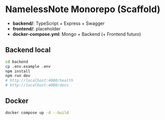 # NamelessNote Monorepo (Scaffold)

- **backend/**: TypeScript + Express + Swagger
- **frontend/**: placeholder
- **docker-compose.yml**: Mongo + Backend (+ Frontend futuro)

## Backend local
```bash
cd backend
cp .env.example .env
npm install
npm run dev
# http://localhost:4000/health
# http://localhost:4000/docs
```

## Docker
```bash
docker compose up -d --build
```
